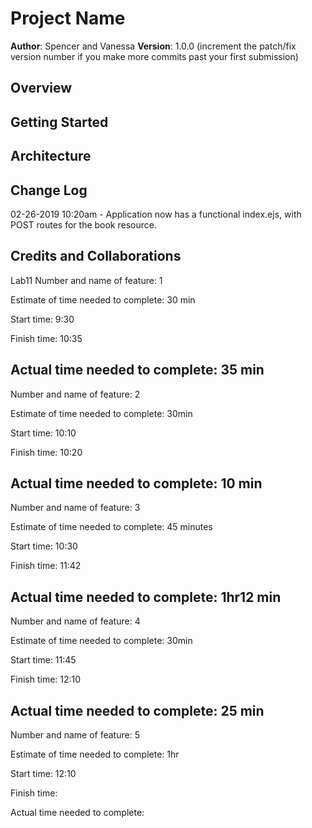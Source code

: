 # Project Name

**Author**: Spencer and Vanessa
**Version**: 1.0.0 (increment the patch/fix version number if you make more commits past your first submission)

## Overview
<!-- Provide a high level overview of what this application is and why you are building it, beyond the fact that it's an assignment for a Code Fellows 301 class. (i.e. What's your problem domain?) -->

## Getting Started
<!-- What are the steps that a user must take in order to build this app on their own machine and get it running? -->

## Architecture
<!-- Provide a detailed description of the application design. What technologies (languages, libraries, etc) you're using, and any other relevant design information. -->

## Change Log
02-26-2019 10:20am - Application now has a functional index.ejs, with POST routes for the book resource.

## Credits and Collaborations
<!-- Give credit (and a link) to other people or resources that helped you build this application. -->


Lab11
Number and name of feature: 1

Estimate of time needed to complete: 30 min

Start time: 9:30

Finish time: 10:35

Actual time needed to complete: 35 min
-----------------------------------
Number and name of feature: 2

Estimate of time needed to complete: 30min

Start time: 10:10

Finish time: 10:20

Actual time needed to complete: 10 min
-----------------------------------
Number and name of feature: 3

Estimate of time needed to complete: 45 minutes

Start time: 10:30

Finish time: 11:42

Actual time needed to complete: 1hr12 min
-----------------------------------
Number and name of feature: 4

Estimate of time needed to complete: 30min

Start time: 11:45

Finish time: 12:10

Actual time needed to complete: 25 min
-----------------------------------
Number and name of feature: 5

Estimate of time needed to complete: 1hr

Start time: 12:10

Finish time: 

Actual time needed to complete: 